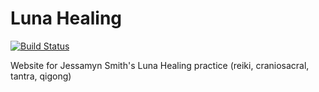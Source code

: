 Luna Healing
============

[![Build Status](https://circleci.com/gh/jessamynsmith/lunahealing.svg?style=shield)](https://circleci.com/gh/jessamynsmith/lunahealing)

Website for Jessamyn Smith's Luna Healing practice (reiki, craniosacral, tantra, qigong)
